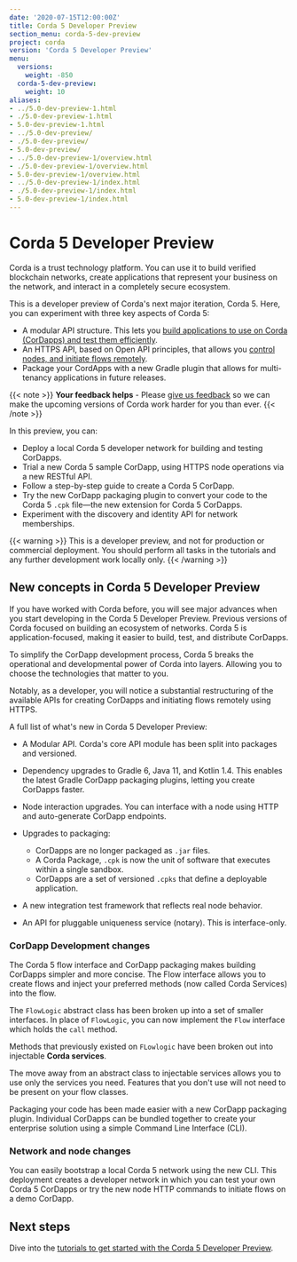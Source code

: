 ```yaml
---
date: '2020-07-15T12:00:00Z'
title: Corda 5 Developer Preview
section_menu: corda-5-dev-preview
project: corda
version: 'Corda 5 Developer Preview'
menu:
  versions:
    weight: -850
  corda-5-dev-preview:
    weight: 10
aliases:
- ../5.0-dev-preview-1.html
- ./5.0-dev-preview-1.html
- 5.0-dev-preview-1.html
- ../5.0-dev-preview/
- ./5.0-dev-preview/
- 5.0-dev-preview/
- ../5.0-dev-preview-1/overview.html
- ./5.0-dev-preview-1/overview.html
- 5.0-dev-preview-1/overview.html
- ../5.0-dev-preview-1/index.html
- ./5.0-dev-preview-1/index.html
- 5.0-dev-preview-1/index.html
---
```


# Corda 5 Developer Preview

Corda is a trust technology platform. You can use it to build verified blockchain networks, create applications that represent your business on the network, and interact in a completely secure ecosystem.

This is a developer preview of Corda's next major iteration, Corda 5. Here, you can experiment with three key aspects of Corda 5:

* A modular API structure. This lets you [build applications to use on Corda (CorDapps) and test them efficiently](tutorials/overview.html).
* An HTTPS API, based on Open API principles, that allows you [control nodes, and initiate flows remotely](nodes/nodes-homepage.html).
* Package your CordApps with a new Gradle plugin that allows for multi-tenancy applications in future releases.

{{< note >}}
**Your feedback helps** -
Please [give us feedback](https://r3dev.zendesk.com/hc/en-us/requests/new) so we can make the upcoming versions of Corda work harder for you than ever.
{{< /note >}}

In this preview, you can:

* Deploy a local Corda 5 developer network for building and testing CorDapps.
* Trial a new Corda 5 sample CorDapp, using HTTPS node operations via a new RESTful API.
* Follow a step-by-step guide to create a Corda 5 CorDapp.
* Try the new CorDapp packaging plugin to convert your code to the Corda 5 `.cpk` file—the new extension for Corda 5 CorDapps.
* Experiment with the discovery and identity API for network memberships.

{{< warning >}}
This is a developer preview, and not for production or commercial deployment. You should perform all tasks in the tutorials and any further development work locally only.
{{< /warning >}}

## New concepts in Corda 5 Developer Preview

If you have worked with Corda before, you will see major advances when you start developing in the Corda 5 Developer Preview. Previous versions of Corda focused on building an ecosystem of networks. Corda 5 is application-focused, making it easier to build, test, and distribute CorDapps.

To simplify the CorDapp development process, Corda 5 breaks the operational and developmental power of Corda into layers. Allowing you to choose the technologies that matter to you.

Notably, as a developer, you will notice a substantial restructuring of the available APIs for creating CorDapps and initiating flows remotely using HTTPS.

A full list of what's new in Corda 5 Developer Preview:

- A Modular API. Corda's core API module has been split into packages and versioned.

- Dependency upgrades to Gradle 6, Java 11, and Kotlin 1.4. This enables the latest Gradle CorDapp packaging plugins, letting you create CorDapps faster.

- Node interaction upgrades. You can interface with a node using HTTP and auto-generate CorDapp endpoints.

- Upgrades to packaging:
  - CorDapps are no longer packaged as `.jar` files.
  - A Corda Package, `.cpk` is now the unit of software that executes within a single sandbox.
  - CorDapps are a set of versioned `.cpks` that define a deployable application.

- A new integration test framework that reflects real node behavior.

- An API for pluggable uniqueness service (notary). This is interface-only.

### CorDapp Development changes

The Corda 5 flow interface and CorDapp packaging makes building CorDapps simpler and more concise. The Flow interface allows you to create flows and inject your preferred methods (now called Corda Services) into the flow.

The `FlowLogic` abstract class has been broken up into a set of smaller interfaces.  In place of `FlowLogic`, you can now implement the `Flow` interface which holds the `call` method.

Methods that previously existed on `FLowlogic` have been broken out into injectable **Corda services**.

The move away from an abstract class to injectable services allows you to use only the services you need. Features that you don't use will not need to be present on your flow classes.

Packaging your code has been made easier with a new CorDapp packaging plugin. Individual CorDapps can be bundled together to create your enterprise solution using a simple Command Line Interface (CLI).

### Network and node changes

You can easily bootstrap a local Corda 5 network using the new CLI. This deployment creates a developer network in which you can test your own Corda 5 CorDapps or try the new node HTTP commands to initiate flows on a demo CorDapp.

## Next steps

Dive into the [tutorials to get started with the Corda 5 Developer Preview](tutorials/overview.html).
